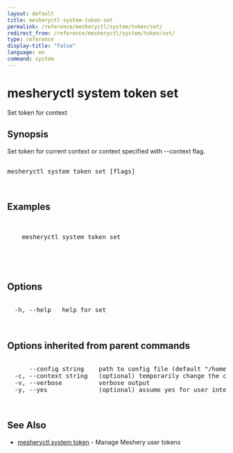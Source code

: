 ```yaml
---
layout: default
title: mesheryctl-system-token-set
permalink: /reference/mesheryctl/system/token/set/
redirect_from: /reference/mesheryctl/system/token/set/
type: reference
display-title: "false"
language: en
command: system
---
```


# mesheryctl system token set

Set token for context

## Synopsis

Set token for current context or context specified with --context flag.

<pre class='codeblock-pre'>
<div class='codeblock'>
mesheryctl system token set [flags]

</div>
</pre> 

## Examples

<pre class='codeblock-pre'>
<div class='codeblock'>

	mesheryctl system token set <token-name> 

	

</div>
</pre> 

## Options

<pre class='codeblock-pre'>
<div class='codeblock'>
  -h, --help   help for set

</div>
</pre>

## Options inherited from parent commands

<pre class='codeblock-pre'>
<div class='codeblock'>
      --config string    path to config file (default "/home/admin-pc/.meshery/config.yaml")
  -c, --context string   (optional) temporarily change the current context.
  -v, --verbose          verbose output
  -y, --yes              (optional) assume yes for user interactive prompts.

</div>
</pre>

## See Also

* [mesheryctl system token](token/)	 - Manage Meshery user tokens

